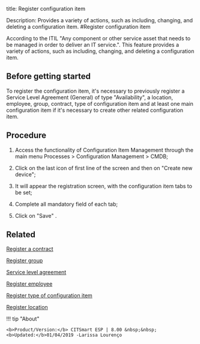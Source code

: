 title: Register configuration item

Description: Provides a variety of actions, such as including, changing, and deleting a configuration item. 
#Register configuration item

According to the ITIL "Any component or other service asset that needs to be managed in order to deliver an IT service.".
This feature provides a variety of actions, such as including, changing, and deleting a configuration item.

Before getting started
----------------------

To register the configuration item, it's necessary to previously register a
Service Level Agreement (General) of type "Availability", a location, employee,
group, contract, type of configuration item and at least one main configuration
item if it's necessary to create other related configuration item.

Procedure
---------

1.  Access the functionality of Configuration Item Management through the main
    menu Processes \> Configuration Management \> CMDB;

2.  Click on the last icon of first line of the screen and then on "Create new
    device";

3.  It will appear the registration screen, with the configuration item tabs to
    be set;

4.  Complete all mandatory field of each tab;

5.  Click on "Save" .

Related
-------

[Register a contract](/en-us/citsmart-esp-8/additional-features/contract-management/use/register-contract.html)

[Register group](/en-us/citsmart-esp-8/initial-settings/access-settings/user/register-groups.html)

[Service level agreement](/en-us/citsmart-esp-8/processes/service-level/use/service-level-agreement.html)

[Register employee](/en-us/citsmart-esp-8/initial-settings/access-settings/user/register-employee.html)

[Register type of configuration item](/en-us/citsmart-esp-8/processes/configuration/configuration/register-type-ic.html)

[Register location](/en-us/citsmart-esp-8/platform-administration/region-and-language/register-locations.html)

!!! tip "About"

    <b>Product/Version:</b> CITSmart ESP | 8.00 &nbsp;&nbsp;
    <b>Updated:</b>01/04/2019 -Larissa Lourenço

